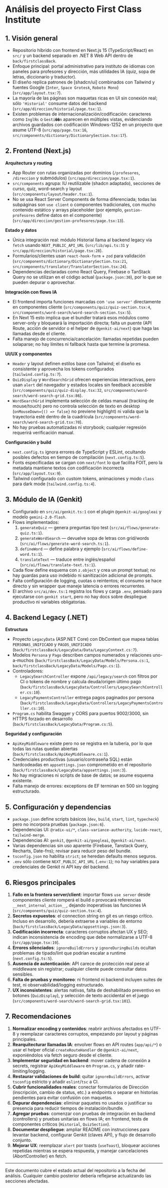 # Análisis del proyecto First Class Institute

## 1. Visión general
- Repositorio híbrido con frontend en Next.js 15 (TypeScript/React) en `src/` y un backend separado en .NET 8 Web API dentro de `back/firstclassBack`.
- Enfoque principal: portal administrativo para instituto de idiomas con paneles para profesores y dirección, más utilidades IA (quiz, sopa de letras, diccionario y traductor).
- El diseño replica patrones de [shadcn/ui] combinados con Tailwind y fuentes Google (`Inter`, `Space Grotesk`, `Roboto Mono`) (`src/app/layout.tsx:7`).
- La mayoría de las páginas son maquetas ricas en UI sin conexión real; sólo `'Historial'` consume datos del backend (`src/app/direccion/historial/page.tsx:1`).
- Existen problemas de internacionalización/codificación: caracteres como `InglǸs` o `Gesti��n` aparecen en múltiples vistas, evidenciando archivos guardados con codificación Windows-1252 en un proyecto que asume UTF-8 (`src/app/page.tsx:16`, `src/components/dictionary/DictionarySection.tsx:17`).

## 2. Frontend (Next.js)

**Arquitectura y routing**
- App Router con rutas organizadas por dominios (`/profesores`, `/direccion` y submódulos) (`src/app/direccion/page.tsx:1`).
- `src/components` agrupa: IU reutilizable (shadcn adaptado), secciones de curso, quiz, word-search y layout (`src/components/layout/header.tsx:1`).
- No se usa React Server Components de forma diferenciada; todas las subpáginas son `use client` o componentes tradicionales, con mucho contenido estático y arrays placeholder (por ejemplo, `gestion-profesores` define datos en el componente) (`src/app/direccion/gestion-profesores/page.tsx:13`).

**Estado y datos**
- Única integración real: módulo Historial llama al backend legacy vía `fetch` usando `NEXT_PUBLIC_API_URL` (`src/lib/api.ts:31` y `src/app/direccion/historial/page.tsx:28`).
- Formularios/clientes usan `react-hook-form` + `zod` para validación (`src/components/dictionary/DictionarySection.tsx:21`, `src/components/translator/TranslatorSection.tsx:24`).
- Dependencias declaradas como React Query, Firebase o TanStack Query no se utilizan en el código actual (`package.json:30`), por lo que se pueden depurar o aprovechar.

**Integración con flows IA**
- El frontend importa funciones marcadas con `'use server'` directamente en componentes cliente (`src/components/quiz/quiz-section.tsx:4`, `src/components/word-search/word-search-section.tsx:5`).
- En Next 15 esto implica que el bundler tratará esos módulos como server-only y bloqueará la importación directa; falta un puente (API Route, acción de servidor o el helper de `@genkit-ai/next`) que haga las llamadas desde el cliente.
- Falta manejo de concurrencia/cancelación: llamadas repetidas pueden solaparse; no hay límites ni fallback hasta que termine la promesa.

**UI/UX y componentes**
- `Header` y layout definen estilos base con Tailwind; el diseño es consistente y aprovecha los tokens configurados (`tailwind.config.ts:7`).
- `QuizDisplay` y `WordSearchGrid` ofrecen experiencias interactivas, pero usan `alert` del navegador y estados locales sin feedback accesible (`src/components/quiz/quiz-display.tsx:32`, `src/components/word-search/word-search-grid.tsx:86`).
- `WordSearchGrid` implementa selección de celdas manual (tracking de mouse/touch) pero no controla selección de texto en desktop (`onMouseDown={() => false}` no previene highlight) ni valida que la trayectoria esté dentro de la cuadrícula (`src/components/word-search/word-search-grid.tsx:70`).
- No hay pruebas automatizadas ni storybook; cualquier regresión requerirá verificación manual.

**Configuración y build**
- `next.config.ts` ignora errores de TypeScript y ESLint, ocultando posibles defectos en tiempo de compilación (`next.config.ts:5`). 
- Fonts especificadas se cargan con `next/font` lo que facilita FOIT, pero la metadata mantiene textos con codificación incorrecta (`src/app/layout.tsx:9`).
- Tailwind configurado con custom tokens, animaciones y modo `class` para dark mode (`tailwind.config.ts:4`).

## 3. Módulo de IA (Genkit)
- Configurado en `src/ai/genkit.ts:1` con el plugin `@genkit-ai/googleai` y modelo `gemini-2.0-flash`.
- Flows implementados:
  1. `generateQuiz` — genera preguntas tipo test (`src/ai/flows/generate-quiz.ts:1`).
  2. `generateWordSearch` — devuelve sopa de letras con grid/words (`src/ai/flows/generate-word-search.ts:1`).
  3. `defineWord` — define palabra y ejemplo (`src/ai/flows/define-word.ts:1`).
  4. `translateText` — traduce entre inglés/español (`src/ai/flows/translate-text.ts:1`).
- Cada flow define esquema con `z.object` y crea un prompt textual; no hay guardas para uso indebido ni sanitización adicional de prompts.
- Falta configuración de logging, cuotas o reintentos; el consumo se hace directo y sin wrapper que maneje latencia o errores recurrentes.
- El archivo `src/ai/dev.ts:1` registra los flows y carga `.env`, pensado para ejecutarse con `genkit start`, pero no hay docs sobre despliegue productivo ni variables obligatorias.

## 4. Backend Legacy (.NET)

**Estructura**
- Proyecto `LegacyData` (ASP.NET Core) con DbContext que mapea tablas `PERSONAS_UNIFICADO` y `PAGOS_UNIFICADO` (`back/firstclassBack/LegacyData/Data/LegacyContext.cs:7`).
- Modelos `Persona` y `Pago` describen campos numerados y relaciones uno-a-muchos (`back/firstclassBack/LegacyData/Models/Persona.cs:1`, `back/firstclassBack/LegacyData/Models/Pago.cs:1`).
- Controladores:
  * `LegacySearchController` expone `/api/legacy/search` con filtros por CI o tokens de nombre y calcula deuda/origen último pago (`back/firstclassBack/LegacyData/Controllers/LegacySearchController.cs:10`).
  * `LegacyPaymentsController` entrega pagos paginados por persona (`back/firstclassBack/LegacyData/Controllers/LegacyPaymentsController.cs:10`).
- `Program.cs` habilita Swagger y CORS para puertos 9002/3000, sin HTTPS forzado en desarrollo (`back/firstclassBack/LegacyData/Program.cs:5`).

**Seguridad y configuración**
- `ApiKeyMiddleware` existe pero no se registra en la tubería, por lo que todas las rutas quedan abiertas (`back/firstclassBack/ApiKeyMiddleware.cs:1`).
- Credenciales productivas (usuario/contraseña SQL) están hardcodeadas en `appsettings.json` comprometido en el repositorio (`back/firstclassBack/LegacyData/appsettings.json:3`).
- No hay migraciones ni scripts de base de datos; se asume esquema existente.
- Falta manejo de errores: exceptions de EF terminan en 500 sin logging estructurado.

## 5. Configuración y dependencias
- `package.json` define scripts básicos (`dev`, `build`, `start`, `lint`, `typecheck`) pero no incorpora pruebas (`package.json:6`).
- Dependencias UI: `@radix-ui/*`, `class-variance-authority`, `lucide-react`, `tailwind-merge`.
- Dependencias AI: `genkit`, `@genkit-ai/googleai`, `@genkit-ai/next`.
- Varias dependencias sin uso aparente (Firebase, Tanstack Query, Recharts, Date-fns); revisar para reducir peso del bundle.
- `tsconfig.json` no habilita `strict`; se heredan defaults menos seguros.
- `.env` sólo contiene `NEXT_PUBLIC_API_URL` (`.env:1`); no hay variables para credenciales de Genkit ni API key del backend.

## 6. Riesgos principales
1. **Fallo en la frontera server/client**: importar flows `use server` desde componentes cliente romperá el build o provocará referencias `__next_internal_action__`, dejando inoperativas las funciones IA (`src/components/quiz/quiz-section.tsx:4`).
2. **Secretos expuestos**: el connection string en git es un riesgo crítico. Incluso en desarrollo, debería extraerse a variables de entorno (`back/firstclassBack/LegacyData/appsettings.json:3`).
3. **Codificación incorrecta**: caracteres corruptos afectan UX y SEO; indican inconsistencia de encoding que debe normalizarse a UTF-8 (`src/app/page.tsx:19`).
4. **Errores silenciados**: `ignoreBuildErrors` y `ignoreDuringBuilds` ocultan problemas de tipado/lint que podrían escalar a runtime (`next.config.ts:5`).
5. **Ausencia de autenticación**: API carece de protección real pese al middleware sin registrar; cualquier cliente puede consultar datos sensibles.
6. **Falta de pruebas y monitoreo**: ni frontend ni backend incluyen suites de test, ni observabilidad/logging estructurado.
7. **UX inconsistentes**: alertas nativas, falta de deshabilitado preventivo en botones (`QuizDisplay`), y selección de texto accidental en el juego (`src/components/word-search/word-search-grid.tsx:101`).

## 7. Recomendaciones
1. **Normalizar encoding y contenidos**: reabrir archivos afectados en UTF-8 y reemplazar caracteres corruptos, empezando por layout y páginas principales.
2. **Rearquitecturar llamadas IA**: envolver flows en API routes (`app/api/*`) o usar el helper oficial `createRouteHandler` de `@genkit-ai/next`, exponiéndolos vía fetch seguro desde el cliente.
3. **Implementar seguridad en backend**: mover cadena de conexión a secrets, registrar `ApiKeyMiddleware` en `Program.cs`, y añadir rate-limiting/logging.
4. **Restaurar validaciones de build**: quitar `ignoreBuildErrors`, activar `tsconfig` estricto y añadir `eslint`/`tsc` a CI.
5. **Cubrir funcionalidades reales**: conectar formularios de Dirección (inscripción, cambio de status, etc.) a endpoints o separar en historias pendientes para evitar confusión con maquetas.
6. **Depurar dependencias**: eliminar paquetes no usados o justificar su presencia para reducir tiempos de instalación/bundle.
7. **Agregar pruebas**: comenzar con pruebas de integración en backend (controllers) y pruebas unitarias en flows IA; en frontend, tests de componentes críticos (`Historial`, `QuizSection`).
8. **Documentar despliegue**: ampliar README con instrucciones para levantar backend, configurar Genkit (claves API), y flujo de desarrollo conjunto.
9. **Mejorar UX**: reemplazar `alert` por toasts (`useToast`), bloquear acciones repetidas mientras se espera respuesta, y manejar cancelaciones (AbortController) en fetch.

---

Este documento cubre el estado actual del repositorio a la fecha del análisis. Cualquier cambio posterior debería reflejarse actualizando las secciones afectadas.
